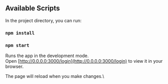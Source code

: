 ## Available Scripts

In the project directory, you can run:

### `npm install`
### `npm start`

Runs the app in the development mode.\
Open [http://0.0.0.0:3000/login](http://0.0.0.0:3000/login) to view it in your browser.

The page will reload when you make changes.\
